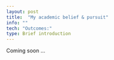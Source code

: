 ```yaml
---
layout: post
title:  "My academic belief & pursuit"
info: ""
tech: "Outcomes:"
type: Brief introduction
---
```


Coming soon ...